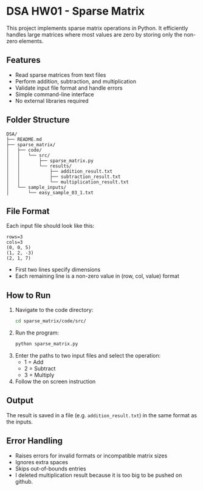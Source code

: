 # DSA HW01 - Sparse Matrix

This project implements sparse matrix operations in Python. It efficiently handles large matrices where most values are zero by storing only the non-zero elements.

## Features
- Read sparse matrices from text files
- Perform addition, subtraction, and multiplication
- Validate input file format and handle errors
- Simple command-line interface
- No external libraries required

## Folder Structure

```
DSA/
├── README.md
├── sparse_matrix/
│   ├── code/
│   │   └── src/
│   │       ├── sparse_matrix.py
│   │       └── results/
│   │           ├── addition_result.txt
│   │           ├── subtraction_result.txt
│   │           └── multiplication_result.txt
│   └── sample_inputs/
│       └── easy_sample_03_1.txt
```

## File Format
Each input file should look like this:
```
rows=3
cols=3
(0, 0, 5)
(1, 2, -3)
(2, 1, 7)
```
- First two lines specify dimensions
- Each remaining line is a non-zero value in (row, col, value) format

## How to Run
1. Navigate to the code directory:
    ```bash
    cd sparse_matrix/code/src/
    ```
2. Run the program:
    ```bash
    python sparse_matrix.py
    ```
3. Enter the paths to two input files and select the operation:
    - 1 = Add
    - 2 = Subtract
    - 3 = Multiply
4. Follow the on screen instruction

## Output
The result is saved in a file (e.g. `addition_result.txt`) in the same format as the inputs.

## Error Handling
- Raises errors for invalid formats or incompatible matrix sizes
- Ignores extra spaces
- Skips out-of-bounds entries
- I deleted multiplication result because it is too big to be pushed on github.